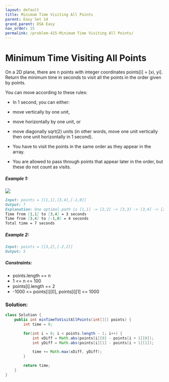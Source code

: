 ```yaml
---
layout: default
title: Minimum Time Visiting All Points
parent: Easy Set 14
grand_parent: DSA Easy
nav_order: 15
permalink: /problem-415-Minimum Time Visiting All Points/
---
```

# Minimum Time Visiting All Points
On a 2D plane, there are n points with integer coordinates points[i] = [xi, yi]. Return the minimum time in seconds to visit all the points in the order given by points.

You can move according to these rules:

* In 1 second, you can either:
* move vertically by one unit,
* move horizontally by one unit, or
* move diagonally sqrt(2) units (in other words, move one unit vertically then one unit horizontally in 1 second).

* You have to visit the points in the same order as they appear in the array.
* You are allowed to pass through points that appear later in the order, but these do not count as visits.

##### Example 1:
![](../../assets/images/ds/1626_example_1.png)
```markdown
Input: points = [[1,1],[3,4],[-1,0]]
Output: 7
Explanation: One optimal path is [1,1] -> [2,2] -> [3,3] -> [3,4] -> [2,3] -> [1,2] -> [0,1] -> [-1,0]   
Time from [1,1] to [3,4] = 3 seconds
Time from [3,4] to [-1,0] = 4 seconds
Total time = 7 seconds
```
##### Example 2:
```markdown
Input: points = [[3,2],[-2,2]]
Output: 5
```
##### Constraints:
* points.length == n
* 1 <= n <= 100
* points[i].length == 2
* -1000 <= points[i][0], points[i][1] <= 1000

### Solution:
```java
class Solution {
    public int minTimeToVisitAllPoints(int[][] points) {
        int time = 0;

        for(int i = 0; i < points.length - 1; i++) {
            int xDiff = Math.abs(points[i][0] - points[i + 1][0]);
            int yDiff = Math.abs(points[i][1] - points[i + 1][1]);

            time += Math.max(xDiff, yDiff);
        }

        return time;
    }
}
```